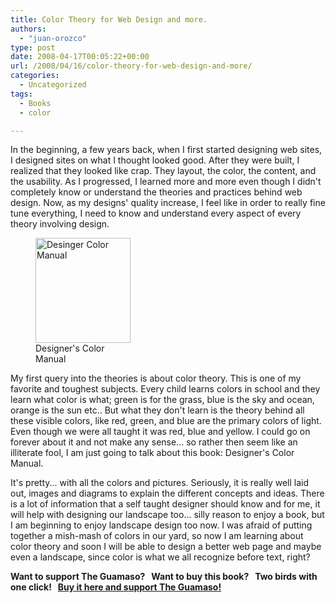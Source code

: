 ```yaml
---
title: Color Theory for Web Design and more.
authors: 
  - "juan-orozco"
type: post
date: 2008-04-17T00:05:22+00:00
url: /2008/04/16/color-theory-for-web-design-and-more/
categories:
  - Uncategorized
tags:
  - Books
  - color

---
```

In the beginning, a few years back, when I first started designing web sites, I designed sites on what I thought looked good. After they were built, I realized that they looked like crap. They layout, the color, the content, and the usability. As I progressed, I learned more and more even though I didn't completely know or understand the theories and practices behind web design. Now, as my designs' quality increase, I feel like in order to really fine tune everything, I need to know and understand every aspect of every theory involving design.

<figure id="attachment_298" aria-describedby="caption-attachment-298" style="width: 152px" class="wp-caption alignleft"><img class="size-medium wp-image-298" title="colormanual" src="https://i1.wp.com/guamaso.com/wp-content/uploads/2008/04/colormanual.gif?resize=152%2C168" alt="Desinger Color Manual" width="152" height="168" data-recalc-dims="1" /><figcaption id="caption-attachment-298" class="wp-caption-text">Designer's Color Manual</figcaption></figure>

My first query into the theories is about color theory. This is one of my favorite and toughest subjects. Every child learns colors in school and they learn what color is what; green is for the grass, blue is the sky and ocean, orange is the sun etc.. But what they don't learn is the theory behind all these visible colors, like red, green, and blue are the primary colors of light. Even though we were all taught it was red, blue and yellow. I could go on forever about it and not make any sense... so rather then seem like an illiterate fool, I am just going to talk about this book: Designer's Color Manual.

It's pretty... with all the colors and pictures. Seriously, it is really well laid out, images and diagrams to explain the different concepts and ideas. There is a lot of information that a self taught designer should know and for me, it will help with designing our landscape too... silly reason to enjoy a book, but I am beginning to enjoy landscape design too now. I was afraid of putting together a mish-mash of colors in our yard, so now I am learning about color theory and soon I will be able to design a better web page and maybe even a landscape, since color is what we all recognize before text, right?

**Want to support The Guamaso?   Want to buy this book?   Two birds with one click!   <a href="http://astore.amazon.com/guamaso-20/detail/081184210X" target="_blank" rel="noopener noreferrer">Buy it here and support The Guamaso!</a>**